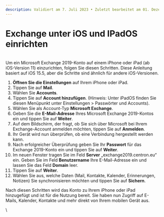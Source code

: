 ```yaml
---
description: Validiert am 7. Juli 2023 • Zuletzt bearbeitet am 01. Dezember 2023
---
```


# Exchange unter iOS und IPadOS einrichten

\
Um ein Microsoft Exchange 2019-Konto auf einem iPhone oder iPad (ab iOS-Version 11) einzurichten, folgen Sie diesen Schritten. Diese Anleitung basiert auf iOS 15.5, aber die Schritte sind ähnlich für andere iOS-Versionen.

1. **Öffnen Sie die Einstellungen** auf Ihrem iPhone oder iPad.
2. Tippen Sie auf **Mail**.
3. Wählen Sie **Accounts**.
4. Tippen Sie auf **Account hinzufügen**. (Hinweis: Unter iPadOS finden Sie diesen Menüpunkt unter Einstellungen > Passwörter und Accounts).
5. Wählen Sie als Account-Typ **Microsoft Exchange**.
6. Geben Sie die **E-Mail-Adresse** Ihres Microsoft Exchange 2019-Kontos ein und tippen Sie auf **Weiter**.
7. Auf dem Bildschirm, der fragt, ob Sie sich über Microsoft bei Ihrem Exchange-Account anmelden möchten, tippen Sie auf **Anmelden**.
8. Ihr Gerät wird nun überprüfen, ob eine Verbindung hergestellt werden kann.
9. Nach erfolgreicher Überprüfung geben Sie Ihr **Passwort** für das Exchange 2019-Konto ein und tippen Sie auf **Weiter**.
10. Im neuen Fenster tragen Sie im Feld **Server** „exchange2019.centron.eu“ ein. Geben Sie im Feld **Benutzername** Ihre E-Mail-Adresse ein und lassen Sie das Feld **Domain** leer.
11. Tippen Sie auf **Weiter**.
12. Wählen Sie aus, welche Daten (Mail, Kontakte, Kalender, Erinnerungen, Notizen) Sie synchronisieren möchten und tippen Sie auf **Sichern**.

Nach diesen Schritten wird das Konto zu Ihrem iPhone oder iPad hinzugefügt und ist für die Nutzung bereit. Sie haben nun Zugriff auf E-Mails, Kalender, Kontakte und mehr direkt von Ihrem mobilen Gerät aus.

\
